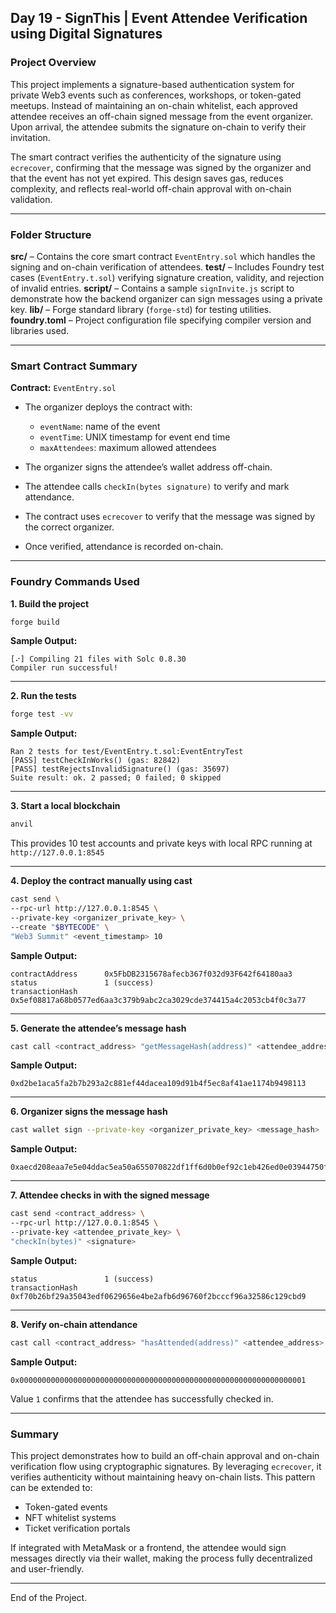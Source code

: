 ## Day 19 - SignThis | Event Attendee Verification using Digital Signatures

### Project Overview

This project implements a signature-based authentication system for private Web3 events such as conferences, workshops, or token-gated meetups.
Instead of maintaining an on-chain whitelist, each approved attendee receives an off-chain signed message from the event organizer.
Upon arrival, the attendee submits the signature on-chain to verify their invitation.

The smart contract verifies the authenticity of the signature using `ecrecover`, confirming that the message was signed by the organizer and that the event has not yet expired.
This design saves gas, reduces complexity, and reflects real-world off-chain approval with on-chain validation.

---

### Folder Structure

**src/** – Contains the core smart contract `EventEntry.sol` which handles the signing and on-chain verification of attendees.
**test/** – Includes Foundry test cases (`EventEntry.t.sol`) verifying signature creation, validity, and rejection of invalid entries.
**script/** – Contains a sample `signInvite.js` script to demonstrate how the backend organizer can sign messages using a private key.
**lib/** – Forge standard library (`forge-std`) for testing utilities.
**foundry.toml** – Project configuration file specifying compiler version and libraries used.

---

### Smart Contract Summary

**Contract:** `EventEntry.sol`

* The organizer deploys the contract with:

  * `eventName`: name of the event
  * `eventTime`: UNIX timestamp for event end time
  * `maxAttendees`: maximum allowed attendees
* The organizer signs the attendee’s wallet address off-chain.
* The attendee calls `checkIn(bytes signature)` to verify and mark attendance.
* The contract uses `ecrecover` to verify that the message was signed by the correct organizer.
* Once verified, attendance is recorded on-chain.

---

### Foundry Commands Used

**1. Build the project**

```bash
forge build
```

**Sample Output:**

```
[⠔] Compiling 21 files with Solc 0.8.30
Compiler run successful!
```

---

**2. Run the tests**

```bash
forge test -vv
```

**Sample Output:**

```
Ran 2 tests for test/EventEntry.t.sol:EventEntryTest
[PASS] testCheckInWorks() (gas: 82842)
[PASS] testRejectsInvalidSignature() (gas: 35697)
Suite result: ok. 2 passed; 0 failed; 0 skipped
```

---

**3. Start a local blockchain**

```bash
anvil
```

This provides 10 test accounts and private keys with local RPC running at
`http://127.0.0.1:8545`

---

**4. Deploy the contract manually using cast**

```bash
cast send \
--rpc-url http://127.0.0.1:8545 \
--private-key <organizer_private_key> \
--create "$BYTECODE" \
"Web3 Summit" <event_timestamp> 10
```

**Sample Output:**

```
contractAddress      0x5FbDB2315678afecb367f032d93F642f64180aa3
status               1 (success)
transactionHash      0x5ef08817a68b0577ed6aa3c379b9abc2ca3029cde374415a4c2053cb4f0c3a77
```

---

**5. Generate the attendee’s message hash**

```bash
cast call <contract_address> "getMessageHash(address)" <attendee_address>
```

**Sample Output:**

```
0xd2be1aca5fa2b7b293a2c881ef44dacea109d91b4f5ec8af41ae1174b9498113
```

---

**6. Organizer signs the message hash**

```bash
cast wallet sign --private-key <organizer_private_key> <message_hash>
```

**Sample Output:**

```
0xaecd208eaa7e5e04ddac5ea50a655070822df1ff6d0b0ef92c1eb426ed0e03944750fb81d2f416adfe619cf6d07620ee05961607efbd29bc5f52ea1fe30befd71b
```

---

**7. Attendee checks in with the signed message**

```bash
cast send <contract_address> \
--rpc-url http://127.0.0.1:8545 \
--private-key <attendee_private_key> \
"checkIn(bytes)" <signature>
```

**Sample Output:**

```
status               1 (success)
transactionHash      0xf70b26bf29a35043edf0629656e4be2afb6d96760f2bcccf96a32586c129cbd9
```

---

**8. Verify on-chain attendance**

```bash
cast call <contract_address> "hasAttended(address)" <attendee_address>
```

**Sample Output:**

```
0x0000000000000000000000000000000000000000000000000000000000000001
```

Value `1` confirms that the attendee has successfully checked in.

---

### Summary

This project demonstrates how to build an off-chain approval and on-chain verification flow using cryptographic signatures.
By leveraging `ecrecover`, it verifies authenticity without maintaining heavy on-chain lists.
This pattern can be extended to:

* Token-gated events
* NFT whitelist systems
* Ticket verification portals

If integrated with MetaMask or a frontend, the attendee would sign messages directly via their wallet, making the process fully decentralized and user-friendly.

---

End of the Project.
